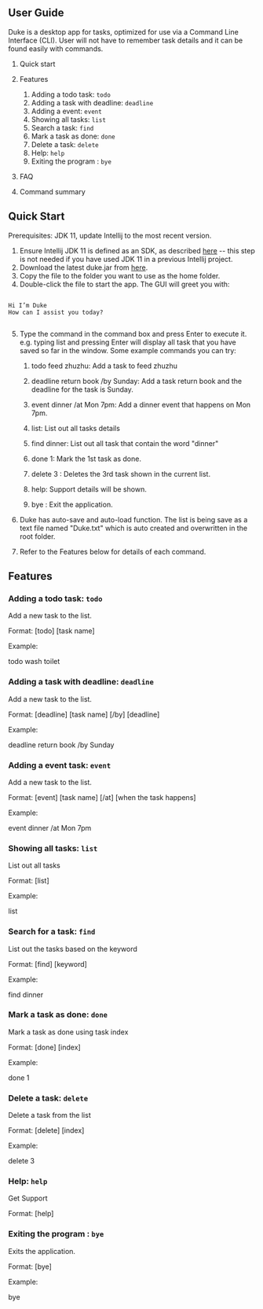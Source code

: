 ## User Guide

Duke is a desktop app for tasks, optimized for use via a Command Line Interface (CLI). User will not have to remember task details and it can be found easily with commands.

1. Quick start
2. Features
    1. Adding a todo task: `todo`
    2. Adding a task with deadline: `deadline`
    3. Adding a event: `event`
    4. Showing all tasks: `list`
    5. Search a task: `find`
    6. Mark a task as done: `done`
    7. Delete a task: `delete`
    8. Help: `help`
    9. Exiting the program : `bye`

3. FAQ
4. Command summary





## Quick Start

Prerequisites: JDK 11, update Intellij to the most recent version.

1. Ensure Intellij JDK 11 is defined as an SDK, as described [here](https://www.jetbrains.com/help/idea/sdk.html#set-up-jdk) -- this step is not needed if you have used JDK 11 in a previous Intellij project.
2. Download the latest duke.jar from [here](https://github.com/lowyanshuang/ip/releases).
3. Copy the file to the folder you want to use as the home folder.
4. Double-click the file to start the app. The GUI will greet you with:

```
    
Hi I’m Duke
How can I assist you today?
	
   ```
 5. Type the command in the command box and press Enter to execute it. e.g. typing list and pressing Enter will display all task that you have saved so far in the window.
Some example commands you can try:

    1. todo feed zhuzhu: Add a task to feed zhuzhu

    2. deadline return book /by Sunday: Add a task return book and the deadline for the task is Sunday.
    
    3. event dinner /at Mon 7pm: Add a dinner event that happens on Mon 7pm.

    4. list: List out all tasks details

    5. find dinner: List out all task that contain the word "dinner"
    
    6. done 1: Mark the 1st task as done.
    
    7. delete 3 : Deletes the 3rd task shown in the current list.
    
    8. help: Support details will be shown. 

    9. bye : Exit the application.

 6. Duke has auto-save and auto-load function. The list is being save as a text file named "Duke.txt" which is auto created and overwritten in the root folder.

 7. Refer to the Features below for details of each command.



## Features

### Adding a todo task: `todo`

Add a new task to the list.

Format: [todo] [task name]

Example: 

todo wash toilet


### Adding a task with deadline: `deadline`

Add a new task to the list.

Format: [deadline] [task name] [/by] [deadline]

Example:

deadline return book /by Sunday


### Adding a event task: `event`

Add a new task to the list.

Format: [event] [task name] [/at] [when the task happens]

Example:

event dinner /at Mon 7pm


### Showing all tasks: `list`

List out all tasks

Format: [list]

Example:

list


### Search for a task: `find`

List out the tasks based on the keyword

Format: [find] [keyword]

Example: 

find dinner


### Mark a task as done: `done`

Mark a task as done using task index

Format: [done] [index]

Example:

done 1


### Delete a task: `delete`

Delete a task from the list

Format: [delete] [index] 

Example: 

delete 3


### Help: `help`

Get Support

Format: [help]


### Exiting the program : `bye`

Exits the application.

Format: [bye]

Example:

bye
